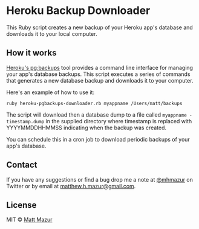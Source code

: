 # Heroku Backup Downloader

This Ruby script creates a new backup of your Heroku app's database and downloads it to your local computer.

## How it works

[Heroku's pg:backups](https://devcenter.heroku.com/articles/heroku-postgres-backups) tool provides a command line interface for managing your app's database backups. This script executes a series of commands that generates a new database backup and downloads it to your computer.

Here's an example of how to use it:

```ruby heroku-pgbackups-downloader.rb myappname /Users/matt/backups```

 The script will download then a database dump to a file called `myappname - timestamp.dump` in the supplied directory where timestamp is replaced with YYYYMMDDHHMMSS indicating when the backup was created.

 You can schedule this in a cron job to download periodic backups of your app's database.

## Contact

If you have any suggestions or find a bug drop me a note at [@mhmazur](https://twitter.com/mhmazur) on Twitter or by email at matthew.h.mazur@gmail.com.

## License

MIT © [Matt Mazur](http://mattmazur.com)
